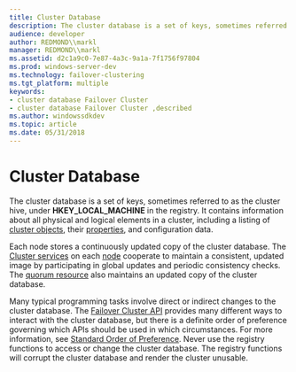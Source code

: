 ```yaml
---
title: Cluster Database
description: The cluster database is a set of keys, sometimes referred to as the cluster hive, under HKEY\_LOCAL\_MACHINE in the registry.
audience: developer
author: REDMOND\\markl
manager: REDMOND\\markl
ms.assetid: d2c1a9c0-7e87-4a3c-9a1a-7f1756f97804
ms.prod: windows-server-dev
ms.technology: failover-clustering
ms.tgt_platform: multiple
keywords:
- cluster database Failover Cluster
- cluster database Failover Cluster ,described
ms.author: windowssdkdev
ms.topic: article
ms.date: 05/31/2018
---
```


# Cluster Database

The cluster database is a set of keys, sometimes referred to as the cluster hive, under **HKEY\_LOCAL\_MACHINE** in the registry. It contains information about all physical and logical elements in a cluster, including a listing of [cluster objects](cluster-objects.md), their [properties](cluster-object-properties.md), and configuration data.

Each node stores a continuously updated copy of the cluster database. The [Cluster services](cluster-service.md) on each [node](nodes.md) cooperate to maintain a consistent, updated image by participating in global updates and periodic consistency checks. The [quorum resource](quorum-resource.md) also maintains an updated copy of the cluster database.

Many typical programming tasks involve direct or indirect changes to the cluster database. The [Failover Cluster API](the-server-cluster-api.md) provides many different ways to interact with the cluster database, but there is a definite order of preference governing which APIs should be used in which circumstances. For more information, see [Standard Order of Preference](standard-order-of-preference.md). Never use the registry functions to access or change the cluster database. The registry functions will corrupt the cluster database and render the cluster unusable.

 

 




